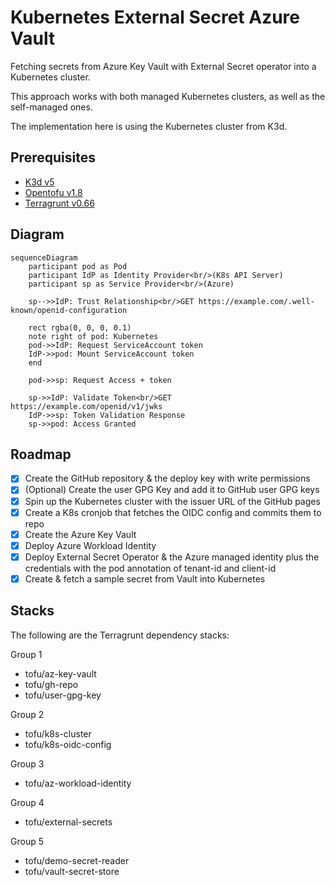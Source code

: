 # Kubernetes External Secret Azure Vault

Fetching secrets from Azure Key Vault with External Secret
operator into a Kubernetes cluster.

This approach works with both managed Kubernetes clusters,
as well as the self-managed ones.

The implementation here is using the Kubernetes cluster
from K3d.

## Prerequisites

- [K3d v5][K3d]
- [Opentofu v1.8][opentofu]
- [Terragrunt v0.66][terragrunt]

## Diagram

```mermaid
sequenceDiagram
    participant pod as Pod
    participant IdP as Identity Provider<br/>(K8s API Server)
    participant sp as Service Provider<br/>(Azure)

    sp-->>IdP: Trust Relationship<br/>GET https://example.com/.well-known/openid-configuration

    rect rgba(0, 0, 0, 0.1)
    note right of pod: Kubernetes
    pod->>IdP: Request ServiceAccount token
    IdP->>pod: Mount ServiceAccount token
    end

    pod->>sp: Request Access + token

    sp->>IdP: Validate Token<br/>GET https://example.com/openid/v1/jwks
    IdP->>sp: Token Validation Response
    sp->>pod: Access Granted
```

## Roadmap

- [x] Create the GitHub repository & the deploy key with write permissions
- [x] (Optional) Create the user GPG Key and add it to GitHub user GPG keys
- [x] Spin up the Kubernetes cluster with the issuer URL of the GitHub pages
- [x] Create a K8s cronjob that fetches the OIDC config and commits them to repo
- [x] Create the Azure Key Vault
- [x] Deploy Azure Workload Identity
- [x] Deploy External Secret Operator & the Azure managed identity plus the
      credentials with the pod annotation of tenant-id and client-id
- [x] Create & fetch a sample secret from Vault into Kubernetes

## Stacks

The following are the Terragrunt dependency stacks:

Group 1
- tofu/az-key-vault
- tofu/gh-repo
- tofu/user-gpg-key

Group 2
- tofu/k8s-cluster
- tofu/k8s-oidc-config

Group 3
- tofu/az-workload-identity

Group 4
- tofu/external-secrets

Group 5
- tofu/demo-secret-reader
- tofu/vault-secret-store

[K3d]: https://github.com/k3d-io/k3d/releases/v5.7.3/
[opentofu]: https://github.com/opentofu/opentofu/releases/v1.8.1/
[terragrunt]: https://github.com/gruntwork-io/terragrunt/releases/v0.66.3/
